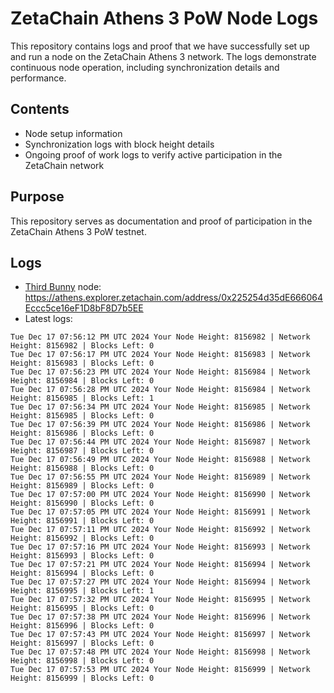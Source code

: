 # ZetaChain Athens 3 PoW Node Logs
This repository contains logs and proof that we have successfully set up and run a node on the ZetaChain Athens 3 network. The logs demonstrate continuous node operation, including synchronization details and performance.

## Contents
- Node setup information
- Synchronization logs with block height details
- Ongoing proof of work logs to verify active participation in the ZetaChain network

## Purpose
This repository serves as documentation and proof of participation in the ZetaChain Athens 3 PoW testnet.

## Logs

- [Third Bunny](https://thirdbunny.xyz/) node: https://athens.explorer.zetachain.com/address/0x225254d35dE666064Eccc5ce16eF1D8bF8D7b5EE
- Latest logs:
```
Tue Dec 17 07:56:12 PM UTC 2024 Your Node Height: 8156982 | Network Height: 8156982 | Blocks Left: 0
Tue Dec 17 07:56:17 PM UTC 2024 Your Node Height: 8156983 | Network Height: 8156983 | Blocks Left: 0
Tue Dec 17 07:56:23 PM UTC 2024 Your Node Height: 8156984 | Network Height: 8156984 | Blocks Left: 0
Tue Dec 17 07:56:28 PM UTC 2024 Your Node Height: 8156984 | Network Height: 8156985 | Blocks Left: 1
Tue Dec 17 07:56:34 PM UTC 2024 Your Node Height: 8156985 | Network Height: 8156985 | Blocks Left: 0
Tue Dec 17 07:56:39 PM UTC 2024 Your Node Height: 8156986 | Network Height: 8156986 | Blocks Left: 0
Tue Dec 17 07:56:44 PM UTC 2024 Your Node Height: 8156987 | Network Height: 8156987 | Blocks Left: 0
Tue Dec 17 07:56:49 PM UTC 2024 Your Node Height: 8156988 | Network Height: 8156988 | Blocks Left: 0
Tue Dec 17 07:56:55 PM UTC 2024 Your Node Height: 8156989 | Network Height: 8156989 | Blocks Left: 0
Tue Dec 17 07:57:00 PM UTC 2024 Your Node Height: 8156990 | Network Height: 8156990 | Blocks Left: 0
Tue Dec 17 07:57:05 PM UTC 2024 Your Node Height: 8156991 | Network Height: 8156991 | Blocks Left: 0
Tue Dec 17 07:57:11 PM UTC 2024 Your Node Height: 8156992 | Network Height: 8156992 | Blocks Left: 0
Tue Dec 17 07:57:16 PM UTC 2024 Your Node Height: 8156993 | Network Height: 8156993 | Blocks Left: 0
Tue Dec 17 07:57:21 PM UTC 2024 Your Node Height: 8156994 | Network Height: 8156994 | Blocks Left: 0
Tue Dec 17 07:57:27 PM UTC 2024 Your Node Height: 8156994 | Network Height: 8156995 | Blocks Left: 1
Tue Dec 17 07:57:32 PM UTC 2024 Your Node Height: 8156995 | Network Height: 8156995 | Blocks Left: 0
Tue Dec 17 07:57:38 PM UTC 2024 Your Node Height: 8156996 | Network Height: 8156996 | Blocks Left: 0
Tue Dec 17 07:57:43 PM UTC 2024 Your Node Height: 8156997 | Network Height: 8156997 | Blocks Left: 0
Tue Dec 17 07:57:48 PM UTC 2024 Your Node Height: 8156998 | Network Height: 8156998 | Blocks Left: 0
Tue Dec 17 07:57:53 PM UTC 2024 Your Node Height: 8156999 | Network Height: 8156999 | Blocks Left: 0
```
